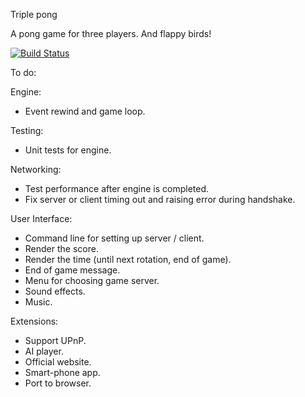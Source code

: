 Triple pong


A pong game for three players. And flappy birds!

[![Build Status](https://travis-ci.org/ryutaroikeda/triplepong.svg?branch=master)](https://travis-ci.org/ryutaroikeda/triplepong)

To do:

Engine:
* Event rewind and game loop.

Testing:
* Unit tests for engine.

Networking:
* Test performance after engine is completed.
* Fix server or client timing out and raising error during handshake.

User Interface:
* Command line for setting up server / client.
* Render the score.
* Render the time (until next rotation, end of game).
* End of game message.
* Menu for choosing game server.
* Sound effects.
* Music.

Extensions:
* Support UPnP.
* AI player.
* Official website. 
* Smart-phone app.
* Port to browser.
